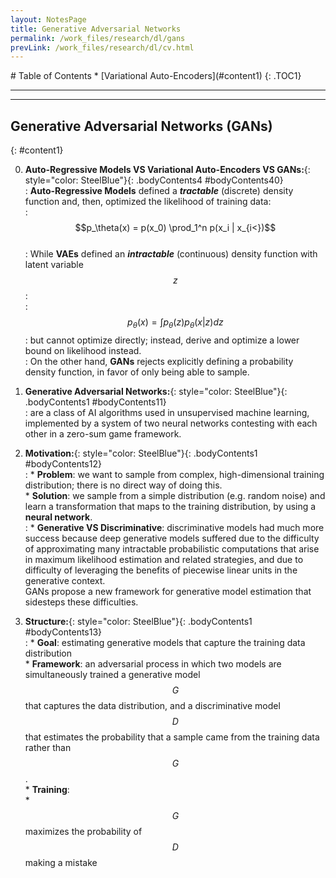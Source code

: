 ```yaml
---
layout: NotesPage
title: Generative Adversarial Networks
permalink: /work_files/research/dl/gans
prevLink: /work_files/research/dl/cv.html
---
```


<div markdown="1" class = "TOC">
# Table of Contents
  * [Variational Auto-Encoders](#content1)
  {: .TOC1}
</div>

***
***

## Generative Adversarial Networks (GANs)
{: #content1}

0. **Auto-Regressive Models VS Variational Auto-Encoders VS GANs:**{: style="color: SteelBlue"}{: .bodyContents4 #bodyContents40}  
    :   __Auto-Regressive Models__ defined a *__tractable__* (discrete) density function and, then, optimized the likelihood of training data:   
    :   $$p_\theta(x) = p(x_0) \prod_1^n p(x_i | x_{i<})$$  
    :   While __VAEs__ defined an *__intractable__* (continuous) density function with latent variable $$z$$:  
    :   $$p_\theta(x) = \int p_\theta(z) p_\theta(x|z) dz$$
    :   but cannot optimize directly; instead, derive and optimize a lower bound on likelihood instead.  
    :   On the other hand, __GANs__ rejects explicitly defining a probability density function, in favor of only being able to sample.     

1. **Generative Adversarial Networks:**{: style="color: SteelBlue"}{: .bodyContents1 #bodyContents11}  
    :   are a class of AI algorithms used in unsupervised machine learning, implemented by a system of two neural networks contesting with each other in a zero-sum game framework.

2. **Motivation:**{: style="color: SteelBlue"}{: .bodyContents1 #bodyContents12}  
    :   * __Problem__: we want to sample from complex, high-dimensional training distribution; there is no direct way of doing this.  
        * __Solution__: we sample from a simple distribution (e.g. random noise) and learn a transformation that maps to the training distribution, by using a __neural network__.  
    :   * __Generative VS Discriminative__: discriminative models had much more success because deep generative models suffered due to the difficulty of approximating many intractable probabilistic computations that arise in maximum likelihood estimation and related strategies, and due to difficulty of leveraging the benefits of piecewise linear units in the generative context.  
        GANs propose a new framework for generative model estimation that sidesteps these difficulties.      

3. **Structure:**{: style="color: SteelBlue"}{: .bodyContents1 #bodyContents13}  
    :   * __Goal__: estimating generative models that capture the training data distribution  
        * __Framework__: an adversarial process in which two models are simultaneously trained a generative model $$G$$ that captures the data distribution, and a discriminative model $$D$$ that estimates the probability that a sample came from the training data rather than $$G$$.  
        * __Training__:  
            * $$G$$ maximizes the probability of $$D$$ making a mistake       
